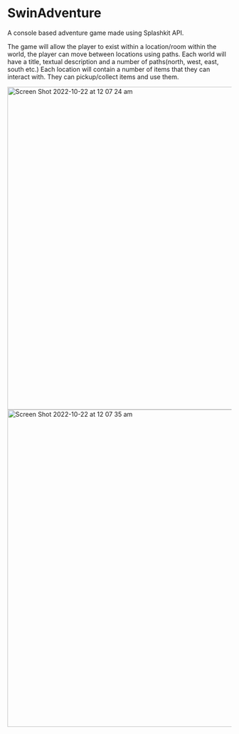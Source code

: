 # SwinAdventure
A console based adventure game made using Splashkit API.

The game will allow the player to exist within a location/room within the world, the player can move between locations using paths. Each world will have a title, textual description and a number of paths(north, west, east, south etc.) Each location will contain a number of items that they can interact with. They can pickup/collect items and use them.

<img width="726" alt="Screen Shot 2022-10-22 at 12 07 24 am" src="https://user-images.githubusercontent.com/110955425/197203112-84f41402-c34f-4a86-97ba-6bfa22a90621.png">
<img width="714" alt="Screen Shot 2022-10-22 at 12 07 35 am" src="https://user-images.githubusercontent.com/110955425/197203138-60639440-7c29-4188-b7c6-eecc2ea0022a.png">
